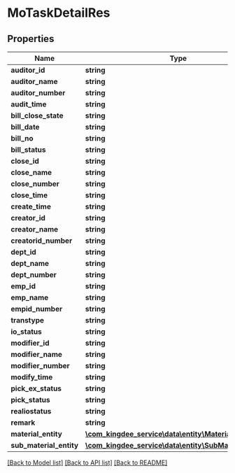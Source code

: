 # MoTaskDetailRes

## Properties
Name | Type | Description | Notes
------------ | ------------- | ------------- | -------------
**auditor_id** | **string** |  | [optional] 
**auditor_name** | **string** |  | [optional] 
**auditor_number** | **string** |  | [optional] 
**audit_time** | **string** |  | [optional] 
**bill_close_state** | **string** |  | [optional] 
**bill_date** | **string** |  | [optional] 
**bill_no** | **string** |  | [optional] 
**bill_status** | **string** |  | [optional] 
**close_id** | **string** |  | [optional] 
**close_name** | **string** |  | [optional] 
**close_number** | **string** |  | [optional] 
**close_time** | **string** |  | [optional] 
**create_time** | **string** |  | [optional] 
**creator_id** | **string** |  | [optional] 
**creator_name** | **string** |  | [optional] 
**creatorid_number** | **string** |  | [optional] 
**dept_id** | **string** |  | [optional] 
**dept_name** | **string** |  | [optional] 
**dept_number** | **string** |  | [optional] 
**emp_id** | **string** |  | [optional] 
**emp_name** | **string** |  | [optional] 
**empid_number** | **string** |  | [optional] 
**transtype** | **string** |  | [optional] 
**io_status** | **string** |  | [optional] 
**modifier_id** | **string** |  | [optional] 
**modifier_name** | **string** |  | [optional] 
**modifier_number** | **string** |  | [optional] 
**modify_time** | **string** |  | [optional] 
**pick_ex_status** | **string** |  | [optional] 
**pick_status** | **string** |  | [optional] 
**realiostatus** | **string** |  | [optional] 
**remark** | **string** |  | [optional] 
**material_entity** | [**\com_kingdee_service\data\entity\MaterialEntity[]**](MaterialEntity.md) |  | [optional] 
**sub_material_entity** | [**\com_kingdee_service\data\entity\SubMaterialEntity[]**](SubMaterialEntity.md) |  | [optional] 

[[Back to Model list]](../README.md#documentation-for-models) [[Back to API list]](../README.md#documentation-for-api-endpoints) [[Back to README]](../README.md)


